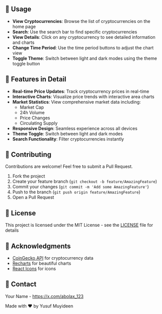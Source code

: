 ## 📱 Usage

- **View Cryptocurrencies**: Browse the list of cryptocurrencies on the home page
- **Search**: Use the search bar to find specific cryptocurrencies
- **View Details**: Click on any cryptocurrency to see detailed information and charts
- **Change Time Period**: Use the time period buttons to adjust the chart view
- **Toggle Theme**: Switch between light and dark modes using the theme toggle button

## 🎨 Features in Detail

- **Real-time Price Updates**: Track cryptocurrency prices in real-time
- **Interactive Charts**: Visualize price trends with interactive area charts
- **Market Statistics**: View comprehensive market data including:
  - Market Cap
  - 24h Volume
  - Price Changes
  - Circulating Supply
- **Responsive Design**: Seamless experience across all devices
- **Theme Toggle**: Switch between light and dark modes
- **Search Functionality**: Filter cryptocurrencies instantly

## 🤝 Contributing

Contributions are welcome! Feel free to submit a Pull Request.

1. Fork the project
2. Create your feature branch (`git checkout -b feature/AmazingFeature`)
3. Commit your changes (`git commit -m 'Add some AmazingFeature'`)
4. Push to the branch (`git push origin feature/AmazingFeature`)
5. Open a Pull Request

## 📝 License

This project is licensed under the MIT License - see the [LICENSE](LICENSE) file for details

## 👏 Acknowledgments

- [CoinGecko API](https://www.coingecko.com/en/api) for cryptocurrency data
- [Recharts](https://recharts.org/) for beautiful charts
- [React Icons](https://react-icons.github.io/react-icons/) for icons

## 📧 Contact

Your Name - https://x.com/abolax_123

Made with ❤️ by Yusuf Muyideen
